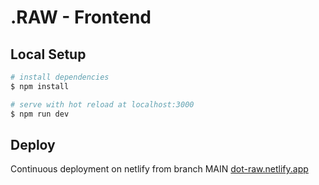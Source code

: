 # .RAW - Frontend

## Local Setup

```bash
# install dependencies
$ npm install

# serve with hot reload at localhost:3000
$ npm run dev
```

## Deploy

Continuous deployment on netlify from branch MAIN
[dot-raw.netlify.app](https://dot-raw.netlify.app/)
